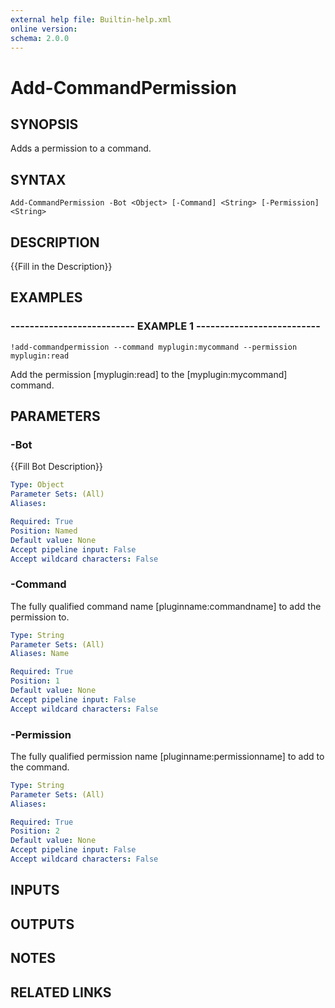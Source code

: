 ```yaml
---
external help file: Builtin-help.xml
online version: 
schema: 2.0.0
---
```


# Add-CommandPermission

## SYNOPSIS
Adds a permission to a command.

## SYNTAX

```
Add-CommandPermission -Bot <Object> [-Command] <String> [-Permission] <String>
```

## DESCRIPTION
{{Fill in the Description}}

## EXAMPLES

### -------------------------- EXAMPLE 1 --------------------------
```
!add-commandpermission --command myplugin:mycommand --permission myplugin:read
```

Add the permission \[myplugin:read\] to the \[myplugin:mycommand\] command.

## PARAMETERS

### -Bot
{{Fill Bot Description}}

```yaml
Type: Object
Parameter Sets: (All)
Aliases: 

Required: True
Position: Named
Default value: None
Accept pipeline input: False
Accept wildcard characters: False
```

### -Command
The fully qualified command name \[pluginname:commandname\] to add the permission to.

```yaml
Type: String
Parameter Sets: (All)
Aliases: Name

Required: True
Position: 1
Default value: None
Accept pipeline input: False
Accept wildcard characters: False
```

### -Permission
The fully qualified permission name \[pluginname:permissionname\] to add to the command.

```yaml
Type: String
Parameter Sets: (All)
Aliases: 

Required: True
Position: 2
Default value: None
Accept pipeline input: False
Accept wildcard characters: False
```

## INPUTS

## OUTPUTS

## NOTES

## RELATED LINKS

